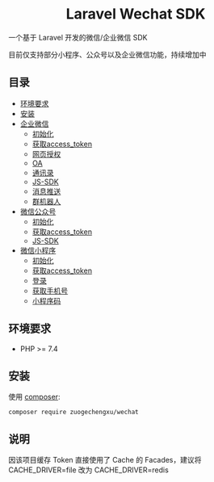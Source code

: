 <h1 align="center">Laravel Wechat SDK</h1>

一个基于 Laravel 开发的微信/企业微信 SDK

目前仅支持部分小程序、公众号以及企业微信功能，持续增加中

## 目录
- [环境要求](#环境要求)
- [安装](#安装)
- [企业微信](docs/work/01-initialize.md)
    - [初始化](docs/work/01-initialize.md)
    - [获取access_token](docs/work/02-access-token.md)
    - [网页授权](docs/work/03-oauth.md)
    - [OA](docs/work/08-oa.md)
    - [通讯录](docs/work/04-contacts.md)
    - [JS-SDK](docs/work/05-jssdk.md)
    - [消息推送](docs/work/06-message.md)
    - [群机器人](docs/work/07-group-robot.md)
- [微信公众号](docs/offiaaccount/01-initialize.md)
    - [初始化](docs/offiaaccount/01-initialize.md)
    - [获取access_token](docs/offiaaccount/02-access-token.md)
    - [JS-SDK](docs/offiaaccount/03-jssdk.md)
- [微信小程序](docs/miniprogram/01-initialize.md)
    - [初始化](docs/miniprogram/01-initialize.md)
    - [获取access_token](docs/miniprogram/02-access-token.md)
    - [登录](docs/miniprogram/03-login.md)
    - [获取手机号](docs/miniprogram/04-phonenumber.md)
    - [小程序码](docs/miniprogram/05-appcode.md)
## 环境要求
- PHP >= 7.4

## 安装
使用 [composer](http://getcomposer.org/):

```shell
composer require zuogechengxu/wechat
```
## 说明
因该项目缓存 Token 直接使用了 Cache 的 Facades，建议将 CACHE_DRIVER=file 改为 CACHE_DRIVER=redis
